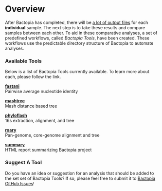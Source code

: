 # Overview
After Bactopia has completed, there will be [a lot of output files](output-overview/) for each __individual__ sample. The next step is to take these results and compare samples between each other. To aid in these comparative analyses, a set of predefined workflows, called _Bactopia Tools_, have been created. These workflows use the predictable directory structure of Bactopia to automate analyses.

### Available Tools
Below is a list of Bactopia Tools currently available. To learn more about each, please follow the link.

__[fastani](tools/fastani.md)__  
Pairwise average nucleotide identity

__[mashtree](tools/mashtree.md)__  
Mash distance based tree

__[phyloflash](tools/phyloflash.md)__  
16s extraction, alignment, and tree  

__[roary](tools/roary.md)__  
Pan-genome, core-genome alignment and tree 

__[summary](tools/summary.md)__  
HTML report summarizing Bactopia project

### Suggest A Tool
Do you have an idea or suggestion for an analysis that should be added to the set set of Bactopia Tools? If so, please feel free to submit it to [Bactopia GitHub Issues](https://github.com/bactopia/bactopia/issues)!
